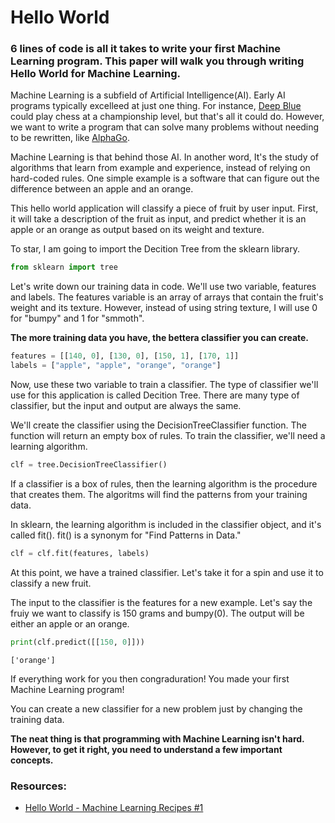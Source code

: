 
# Hello World

### 6 lines of code is all it takes to write your first Machine Learning program. This paper will walk you through writing Hello World for Machine Learning.

Machine Learning is a subfield of Artificial Intelligence(AI). Early AI programs typically excelleed at just one thing. For instance, [Deep Blue](http://www-03.ibm.com/ibm/history/ibm100/us/en/icons/deepblue/) could play chess at a championship level, but that's all it could do. However, we want to write a program that can solve many problems without needing to be rewritten, like [AlphaGo](https://en.wikipedia.org/wiki/AlphaGo).

Machine Learning is that behind those AI. In another word, It's the study of algorithms that learn from example and experience, instead of relying on hard-coded rules. One simple example is a software that can figure out the difference between an apple and an orange.

This hello world application will classify a piece of fruit by user input. First, it will take a description of the fruit as input, and predict whether it is an apple or an orange as output based on its weight and texture.

To star, I am going to import the Decition Tree from the sklearn library.


```python
from sklearn import tree
```

Let's write down our training data in code. We'll use two variable, features and labels. The features variable is an array of arrays that contain the fruit's weight and its texture. However, instead of using string texture, I will use 0 for "bumpy" and 1 for "smmoth". 


**The more training data you have, the bettera classifier you can create.**


```python
features = [[140, 0], [130, 0], [150, 1], [170, 1]]
labels = ["apple", "apple", "orange", "orange"]
```

Now, use these two variable to train a classifier. The type of classifier we'll use for this application is called Decition Tree. There are many type of classifier, but the input and output are always the same.

We'll create the classifier using the DecisionTreeClassifier function. The function will return an empty box of rules. To train the classifier, we'll need a learning algorithm.


```python
clf = tree.DecisionTreeClassifier()
```

If a classifier is a box of rules, then the learning algorithm is the procedure that creates them. The algoritms will find the patterns from your training data.

In sklearn, the learning algorithm is included in the classifier object, and it's called fit(). fit() is a synonym for "Find Patterns in Data."


```python
clf = clf.fit(features, labels)
```

At this point, we have a trained classifier. Let's take it for a spin and use it to classify a new fruit.

The input to the classifier is the features for a new example. Let's say the fruiy we want to classify is 150 grams and bumpy(0). The output will be either an apple or an orange.


```python
print(clf.predict([[150, 0]]))
```

    ['orange']
    

If everything work for you then congraduration! You made your first Machine Learning program!

You can create a new classifier for a new problem just by changing the training data.

**The neat thing is that programming with Machine Learning isn't hard. However, to get it right, you need to understand a few important concepts.**

### Resources:

* [Hello World - Machine Learning Recipes #1](https://www.youtube.com/watch?v=cKxRvEZd3Mw&list=PLOU2XLYxmsIIuiBfYad6rFYQU_jL2ryal&index=1)
